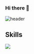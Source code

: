 
### Hi there 👋
![header](https://capsule-render.vercel.app/api?type=waving&color=auto&height=300&section=header&text=Front-End%20Developer&animation=twinkling&fontSize=60)

## Skills
<img src="https://img.shields.io/badge/JAVASCRIPT-323330?style=for-the-badge&logo=javascript&logoColor=yellow"/>

<!--
**Givehim/Givehim** is a ✨ _special_ ✨ repository because its `README.md` (this file) appears on your GitHub profile.

Here are some ideas to get you started:

- 🔭 I’m currently working on ...
- 🌱 I’m currently learning ...
- 👯 I’m looking to collaborate on ...
- 🤔 I’m looking for help with ...
- 💬 Ask me about ...
- 📫 How to reach me: ...
- 😄 Pronouns: ...
- ⚡ Fun fact: ...
-->
